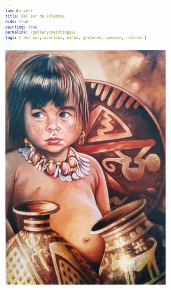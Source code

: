 ```yaml
---
layout: post
title: Del sur de Colombia
hide: true
painting: true
permalink: /gallery/painting20/
tags: [ del sur, ocarinas, niños, gritones, cuencos, rostros ]
---
```


![Del sur de Colombia](/assets/img/paintings/drawing_20.jpeg)
